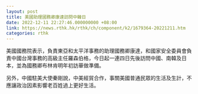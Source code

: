 ```yaml
---
layout: post
title: 美國助理國務卿康達訪問中韓日
date: 2022-12-11 22:27:46.000000000 +08:00
link: https://news.rthk.hk/rthk/ch/component/k2/1679364-20221211.htm
categories: rthk
---
```


美國國務院表示，負責東亞和太平洋事務的助理國務卿康達，和國家安全委員會負責中國台灣事務的高級主任羅森伯格，今日起一連四日先後訪問中國、南韓及日本，並為國務卿布林肯明年初訪華做準備。

另外，中國駐美大使秦剛說，中美經貿合作，事關美國普通民眾的生活及生計，不應讓政治因素影響老百姓過上更好生活。

